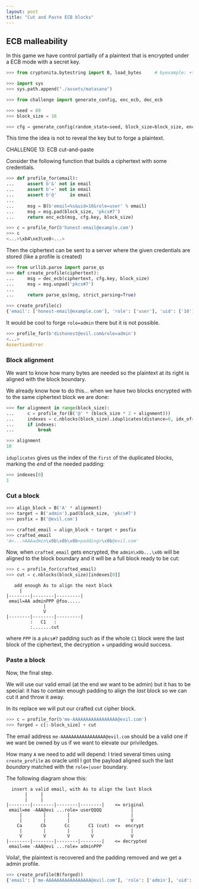 ```yaml
---
layout: post
title: "Cut and Paste ECB blocks"
---
```


## ECB malleability

In this game we have control partially of a plaintext that is encrypted
under a ECB mode with a secret key.

```python
>>> from cryptonita.bytestring import B, load_bytes     # byexample: +timeout=10

>>> import sys
>>> sys.path.append("./assets/matasano")

>>> from challenge import generate_config, enc_ecb, dec_ecb

>>> seed = 89
>>> block_size = 16

>>> cfg = generate_config(random_state=seed, block_size=block_size, enc_mode='ecb')

```

This time the idea is not to reveal the key but to forge a plaintext.

CHALLENGE 13: ECB cut-and-paste

Consider the following function that builds a ciphertext with some credentials.

```python
>>> def profile_for(email):
...     assert b'&' not in email
...     assert b'=' not in email
...     assert b'@'     in email
...
...     msg = B(b'email=%s&uid=10&role=user' % email)
...     msg = msg.pad(block_size, 'pkcs#7')
...     return enc_ecb(msg, cfg.key, block_size)

>>> c = profile_for(b'honest-email@example.com')
>>> c
<...>\xb4\xe3\xe8<...>

```

Then the ciphertext can be sent to a server where the given credentials are
stored (like a profile is created)

```python
>>> from urllib.parse import parse_qs
>>> def create_profile(ciphertext):
...     msg = dec_ecb(ciphertext, cfg.key, block_size)
...     msg = msg.unpad('pkcs#7')
...
...     return parse_qs(msg, strict_parsing=True)

>>> create_profile(c)
{'email': ['honest-email@example.com'], 'role': ['user'], 'uid': ['10']}

```

It would be cool to forge ``role=admin`` there but it is not possible.

```python
>>> profile_for(b'dishonest@evil.com&role=admin')
<...>
AssertionError

```

### Block alignment

We want to know how many bytes are needed so the plaintext
at its right is aligned with the block boundary.

We already know how to do this... when we have two blocks
encrypted with to the same ciphertext block we are done:

```python
>>> for alignment in range(block_size):
...     c = profile_for(B('@' * (block_size * 2 + alignment)))
...     indexes = c.nblocks(block_size).iduplicates(distance=0, idx_of='both')
...     if indexes:
...         break

>>> alignment
10

```

``iduplicates`` gives us the index of the ``first`` of the duplicated blocks,
marking the *end* of the needed padding:

```python
>>> indexes[0]
1

```

### Cut a block

```python
>>> align_block = B('A' * alignment)
>>> target = B('admin').pad(block_size, 'pkcs#7')
>>> posfix = B('@evil.com')

>>> crafted_email = align_block + target + posfix
>>> crafted_email
'A<...>AAAadmin\x0b\x0b\x0b<padding>\x0b@evil.com'

```

Now, when ``crafted_email`` gets encrypted, the ``admin\x0b...\x0b``
will be aligned to the block boundary and it will be a full block
ready to be cut:

```python
>>> c = profile_for(crafted_email)
>>> cut = c.nblocks(block_size)[indexes[0]]

```

```
   add enough As to align the next block
     |
|--------|--------|---------|
 email=AA adminPPP @foo.....
              |
              V
|--------|--------|---------|
         :   C1   :
         :.......cut
```

where ``PPP`` is a ``pkcs#7`` padding such as if the whole ``C1`` block were
the last block of the ciphertext, the decryption + unpadding would success.

### Paste a block

Now, the final step.

We will use our valid email (at the end *we* want to be admin) but it has
to be special: it has to contain enough padding to align the *last* block
so we can cut it and throw it away.

In its replace we will put our crafted cut cipher block.

```python
>>> c = profile_for(b'me-AAAAAAAAAAAAAAAAA@evil.com')
>>> forged = c[:-block_size] + cut

```

The email address ``me-AAAAAAAAAAAAAAAAA@evil.com`` should be a valid
one if we want be owned by us if we want to elevate our priviledges.

How many ``A`` we need to add will depend: I tried several times using
``create_profile`` as oracle until I got the payload aligned such the
last *boundary* matched with the ``role=|user`` boundary.

The following diagram show this:

```
  insert a valid email, with As to align the last block
       |     |
       |     |
|--------|--------|--------|--------|    <= original
 email=me -AAA@evi ...role= userQQQQ           |
     |        |        |                       |
     |        |        |                       V
    Ca       Cb       Cc       C1 (cut)  <=  encrypt
     |        |        |        |              |
     V        V        V        V              V
|--------|--------|--------|--------|    <= decrypted
 email=me -AAA@evi ...role= adminPPP
```

Voila!, the plaintext is recovered and the padding removed and we
get a admin profile.

```python
>>> create_profile(B(forged))
{'email': ['me-AAAAAAAAAAAAAAAAA@evil.com'], 'role': ['admin'], 'uid': ['10']}

```

